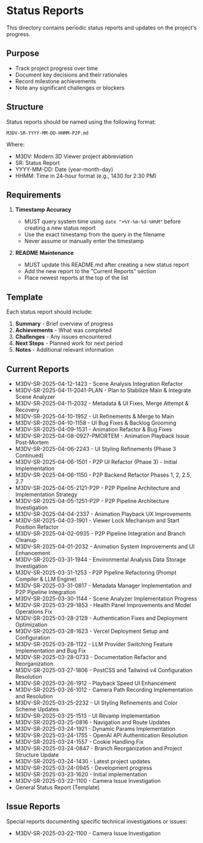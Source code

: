 # Status Reports

This directory contains periodic status reports and updates on the project's progress.

## Purpose
- Track project progress over time
- Document key decisions and their rationales
- Record milestone achievements
- Note any significant challenges or blockers

## Structure
Status reports should be named using the following format:
```
M3DV-SR-YYYY-MM-DD-HHMM-P2P.md
```
Where:
- M3DV: Modern 3D Viewer project abbreviation
- SR: Status Report
- YYYY-MM-DD: Date (year-month-day)
- HHMM: Time in 24-hour format (e.g., 1430 for 2:30 PM)

## Requirements
1. **Timestamp Accuracy**
   - MUST query system time using `date "+%Y-%m-%d-%H%M"` before creating a new status report
   - Use the exact timestamp from the query in the filename
   - Never assume or manually enter the timestamp

2. **README Maintenance**
   - MUST update this README.md after creating a new status report
   - Add the new report to the "Current Reports" section
   - Place newest reports at the top of the list

## Template
Each status report should include:
1. **Summary** - Brief overview of progress
2. **Achievements** - What was completed
3. **Challenges** - Any issues encountered
4. **Next Steps** - Planned work for next period
5. **Notes** - Additional relevant information

## Current Reports
- M3DV-SR-2025-04-12-1423 - Scene Analysis Integration Refactor
- M3DV-SR-2025-04-11-2041-PLAN - Plan to Stabilize Main & Integrate Scene Analyzer
- M3DV-SR-2025-04-11-2032 - Metadata & UI Fixes, Merge Attempt & Recovery
- M3DV-SR-2025-04-10-1952 - UI Refinements & Merge to Main
- M3DV-SR-2025-04-10-1158 - UI Bug Fixes & Backlog Grooming
- M3DV-SR-2025-04-09-1531 - Animation Refactor & Bug Fixes
- M3DV-SR-2025-04-08-0927-PMORTEM - Animation Playback Issue Post-Mortem
- M3DV-SR-2025-04-06-2243 - UI Styling Refinements (Phase 3 Continued)
- M3DV-SR-2025-04-06-1501 - P2P UI Refactor (Phase 3) - Initial Implementation
- M3DV-SR-2025-04-06-1150 - P2P Backend Refactor Phases 1, 2, 2.5, 2.7
- M3DV-SR-2025-04-05-2121-P2P - P2P Pipeline Architecture and Implementation Strategy
- M3DV-SR-2025-04-05-1251-P2P - P2P Pipeline Architecture Investigation
- M3DV-SR-2025-04-04-2337 - Animation Playback UX Improvements
- M3DV-SR-2025-04-03-1901 - Viewer Lock Mechanism and Start Position Refactor
- M3DV-SR-2025-04-02-0935 - P2P Pipeline Integration and Branch Cleanup
- M3DV-SR-2025-04-01-2032 - Animation System Improvements and UI Enhancement
- M3DV-SR-2025-03-31-1944 - Environmental Analysis Data Storage Investigation
- M3DV-SR-2025-03-31-1253 - P2P Pipeline Refactoring (Prompt Compiler & LLM Engine)
- M3DV-SR-2025-03-31-0817 - Metadata Manager Implementation and P2P Pipeline Integration
- M3DV-SR-2025-03-30-1144 - Scene Analyzer Implementation Progress
- M3DV-SR-2025-03-29-1853 - Health Panel Improvements and Model Operations Fix
- M3DV-SR-2025-03-28-2129 - Authentication Fixes and Deployment Optimization
- M3DV-SR-2025-03-28-1623 - Vercel Deployment Setup and Configuration
- M3DV-SR-2025-03-28-1122 - LLM Provider Switching Feature Implementation and Bug Fix
- M3DV-SR-2025-03-28-0733 - Documentation Refactor and Reorganization
- M3DV-SR-2025-03-27-1806 - PostCSS and Tailwind v4 Configuration Resolution
- M3DV-SR-2025-03-26-1912 - Playback Speed UI Enhancement
- M3DV-SR-2025-03-26-1012 - Camera Path Recording Implementation and Resolution
- M3DV-SR-2025-03-25-2232 - UI Styling Refinements and Color Scheme Updates
- M3DV-SR-2025-03-25-1513 - UI Revamp Implementation
- M3DV-SR-2025-03-25-0816 - Navigation and Route Updates
- M3DV-SR-2025-03-24-1921 - Dynamic Params Implementation
- M3DV-SR-2025-03-24-1755 - OpenAI API Authentication Resolution
- M3DV-SR-2025-03-24-1557 - Cookie Handling Fix
- M3DV-SR-2025-03-24-0847 - Branch Reorganization and Project Structure Update
- M3DV-SR-2025-03-24-1430 - Latest project updates
- M3DV-SR-2025-03-24-0945 - Development progress
- M3DV-SR-2025-03-23-1620 - Initial implementation
- M3DV-SR-2025-03-22-1100 - Camera Issue Investigation
- General Status Report (Template)

## Issue Reports
Special reports documenting specific technical investigations or issues:
- M3DV-SR-2025-03-22-1100 - Camera Issue Investigation